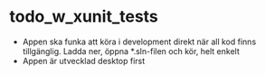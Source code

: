 # todo_w_xunit_tests

- Appen ska funka att köra i development direkt när all kod finns tillgänglig. Ladda ner, öppna *.sln-filen och kör, helt enkelt
- Appen är utvecklad desktop first
